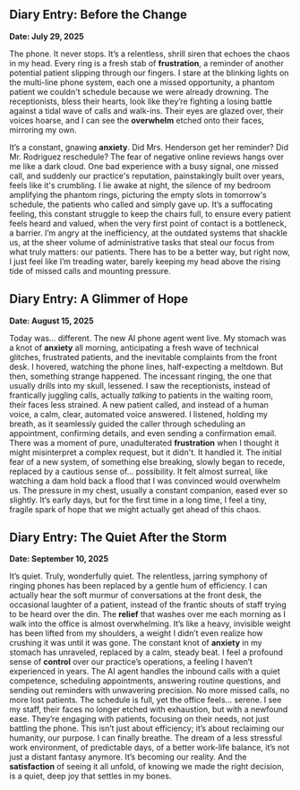 ## Diary Entry: Before the Change

**Date: July 29, 2025**

The phone. It never stops. It’s a relentless, shrill siren that echoes the chaos in my head. Every ring is a fresh stab of **frustration**, a reminder of another potential patient slipping through our fingers. I stare at the blinking lights on the multi-line phone system, each one a missed opportunity, a phantom patient we couldn't schedule because we were already drowning. The receptionists, bless their hearts, look like they’re fighting a losing battle against a tidal wave of calls and walk-ins. Their eyes are glazed over, their voices hoarse, and I can see the **overwhelm** etched onto their faces, mirroring my own.

It’s a constant, gnawing **anxiety**. Did Mrs. Henderson get her reminder? Did Mr. Rodriguez reschedule? The fear of negative online reviews hangs over me like a dark cloud. One bad experience with a busy signal, one missed call, and suddenly our practice's reputation, painstakingly built over years, feels like it's crumbling. I lie awake at night, the silence of my bedroom amplifying the phantom rings, picturing the empty slots in tomorrow's schedule, the patients who called and simply gave up. It’s a suffocating feeling, this constant struggle to keep the chairs full, to ensure every patient feels heard and valued, when the very first point of contact is a bottleneck, a barrier. I’m angry at the inefficiency, at the outdated systems that shackle us, at the sheer volume of administrative tasks that steal our focus from what truly matters: our patients. There has to be a better way, but right now, I just feel like I’m treading water, barely keeping my head above the rising tide of missed calls and mounting pressure.




## Diary Entry: A Glimmer of Hope

**Date: August 15, 2025**

Today was... different. The new AI phone agent went live. My stomach was a knot of **anxiety** all morning, anticipating a fresh wave of technical glitches, frustrated patients, and the inevitable complaints from the front desk. I hovered, watching the phone lines, half-expecting a meltdown. But then, something strange happened. The incessant ringing, the one that usually drills into my skull, lessened. I saw the receptionists, instead of frantically juggling calls, actually *talking* to patients in the waiting room, their faces less strained. A new patient called, and instead of a human voice, a calm, clear, automated voice answered. I listened, holding my breath, as it seamlessly guided the caller through scheduling an appointment, confirming details, and even sending a confirmation email. There was a moment of pure, unadulterated **frustration** when I thought it might misinterpret a complex request, but it didn't. It handled it. The initial fear of a new system, of something else breaking, slowly began to recede, replaced by a cautious sense of... possibility. It felt almost surreal, like watching a dam hold back a flood that I was convinced would overwhelm us. The pressure in my chest, usually a constant companion, eased ever so slightly. It’s early days, but for the first time in a long time, I feel a tiny, fragile spark of hope that we might actually get ahead of this chaos.




## Diary Entry: The Quiet After the Storm

**Date: September 10, 2025**

It’s quiet. Truly, wonderfully quiet. The relentless, jarring symphony of ringing phones has been replaced by a gentle hum of efficiency. I can actually hear the soft murmur of conversations at the front desk, the occasional laughter of a patient, instead of the frantic shouts of staff trying to be heard over the din. The **relief** that washes over me each morning as I walk into the office is almost overwhelming. It’s like a heavy, invisible weight has been lifted from my shoulders, a weight I didn’t even realize how crushing it was until it was gone. The constant knot of **anxiety** in my stomach has unraveled, replaced by a calm, steady beat. I feel a profound sense of **control** over our practice’s operations, a feeling I haven’t experienced in years. The AI agent handles the inbound calls with a quiet competence, scheduling appointments, answering routine questions, and sending out reminders with unwavering precision. No more missed calls, no more lost patients. The schedule is full, yet the office feels… serene. I see my staff, their faces no longer etched with exhaustion, but with a newfound ease. They’re engaging with patients, focusing on their needs, not just battling the phone. This isn’t just about efficiency; it’s about reclaiming our humanity, our purpose. I can finally breathe. The dream of a less stressful work environment, of predictable days, of a better work-life balance, it’s not just a distant fantasy anymore. It’s becoming our reality. And the **satisfaction** of seeing it all unfold, of knowing we made the right decision, is a quiet, deep joy that settles in my bones.

